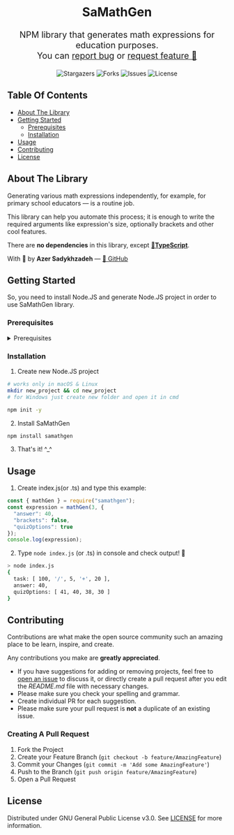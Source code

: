 <p align="center">
  <h2 align="center" style="font-size:2em;">SaMathGen</h2>
  <p align="center" style="font-size:1.4em;">
    NPM library that generates math expressions for education purposes.
    <br/>
    You can <a href="https://github.com/Sadykhzadeh/samathgen/issues">report bug</a>
    or
    <a href="https://github.com/Sadykhzadeh/samathgen/issues">request feature 👀</a>
  </p>
  <p align="center">
  <img alt="Stargazers" src="https://img.shields.io/github/stars/Sadykhzadeh/samathgen?style=social"/>
<img alt="Forks" src="https://img.shields.io/github/forks/Sadykhzadeh/samathgen?style=social"/>
<img alt="Issues" src="https://img.shields.io/github/issues/Sadykhzadeh/samathgen?style=social"/>
<img alt="License" src="https://img.shields.io/github/license/Sadykhzadeh/samathgen?style=social"/>
</p>
</p>

## Table Of Contents

- [About The Library](#about-the-library)
- [Getting Started](#getting-started)
  - [Prerequisites](#prerequisites)
  - [Installation](#installation)
- [Usage](#usage)
- [Contributing](#contributing)
- [License](#license)

## About The Library

Generating various math expressions independently, for example, for primary school educators — is a routine job.

This library can help you automate this process; it is enough to write the required arguments like expression's size, optionally brackets and other cool features.

There are **no dependencies** in this library, except **[💙TypeScript](https://typescriptlang.org/)**.

With 💚 by **Azer Sadykhzadeh** — [🐙 GitHub](https://github.com/Sadykhzadeh/)

## Getting Started

So, you need to install Node.JS and generate Node.JS project in order to use SaMathGen library.

### Prerequisites

<details>
<summary>Prerequisites</summary>
There are several ways of installing Node.JS:

- [💙NVM](https://github.com/nvm-sh/nvm) - one of the easiest way

```
curl -o- https://raw.githubusercontent.com/nvm-sh/nvm/v0.38.0/install.sh | bash
# restart terminal (https://github.com/nvm-sh/nvm#troubleshooting-on-linux)
nvm install --lts
```

- via [NodeSource Node.js Binary Distributions](https://github.com/nodesource/distributions/blob/master/README.md) by a package manager
- Downloading `tar.xz` from [official website](https://nodejs.org/en/)
</details>

### Installation

1. Create new Node.JS project

```sh
# works only in macOS & Linux
mkdir new_project && cd new_project
# for Windows just create new folder and open it in cmd

npm init -y
```

2. Install SaMathGen

```sh
npm install samathgen
```

3. That's it! ^\_^

## Usage

1. Create index.js(or .ts) and type this example:

```js
const { mathGen } = require("samathgen");
const expression = mathGen(3, {
  "answer": 40,
  "brackets": false,
  "quizOptions": true
});
console.log(expression);
```

2. Type `node index.js` (or .ts) in console and check output! 🥳

```bash
> node index.js
{
  task: [ 100, '/', 5, '+', 20 ],
  answer: 40,
  quizOptions: [ 41, 40, 38, 30 ]
}
```

## Contributing

Contributions are what make the open source community such an amazing place to be learn, inspire, and create.

Any contributions you make are **greatly appreciated**.

- If you have suggestions for adding or removing projects, feel free to [open an issue](https://github.com/Sadykhzadeh/samathgen/issues/new) to discuss it, or directly create a pull request after you edit the _README.md_ file with necessary changes.
- Please make sure you check your spelling and grammar.
- Create individual PR for each suggestion.
- Please make sure your pull request is **not** a duplicate of an existing issue.

### Creating A Pull Request

1. Fork the Project
2. Create your Feature Branch (`git checkout -b feature/AmazingFeature`)
3. Commit your Changes (`git commit -m 'Add some AmazingFeature'`)
4. Push to the Branch (`git push origin feature/AmazingFeature`)
5. Open a Pull Request

## License

Distributed under GNU General Public License v3.0. See [LICENSE](https://github.com/Sadykhzadeh/samathgen/blob/master/LICENSE) for more information.
